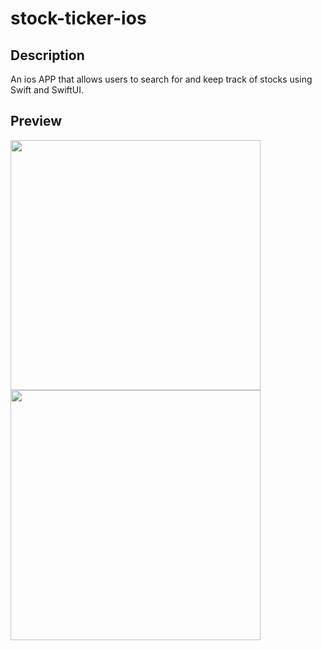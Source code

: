 # stock-ticker-ios

## Description

An ios APP that allows users to search for and keep track of stocks using Swift and SwiftUI.

## Preview

<img src="https://user-images.githubusercontent.com/26110333/102196656-285f9c00-3efb-11eb-8ffb-0fb28a81a719.png" width="400" />
<img src="https://user-images.githubusercontent.com/26110333/102196669-2b5a8c80-3efb-11eb-93a0-05375fb6c930.png" width="400" />
